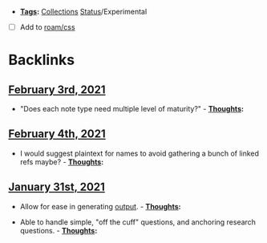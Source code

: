 - **[Tags](<Tags.md>):** [Collections](<Collections.md>) [Status](<Status.md>)/Experimental
- [ ] Add to [roam/css](<roam/css.md>)

# Backlinks
## [February 3rd, 2021](<February 3rd, 2021.md>)
- "Does each note type need multiple level of maturity?"
                - **[Thoughts](<Thoughts.md>):**

## [February 4th, 2021](<February 4th, 2021.md>)
- I would suggest plaintext for names to avoid gathering a bunch of linked refs maybe?
        - **[Thoughts](<Thoughts.md>):**

## [January 31st, 2021](<January 31st, 2021.md>)
- Allow for ease in generating [output](<output.md>).
            - **[Thoughts](<Thoughts.md>):**

- Able to handle simple, "off the cuff" questions, and anchoring research questions.
            - **[Thoughts](<Thoughts.md>):**

